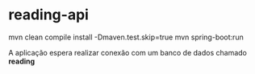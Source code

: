 # reading-api

mvn clean compile install -Dmaven.test.skip=true
mvn spring-boot:run

A aplicação espera realizar conexão com um banco de dados chamado **reading**
